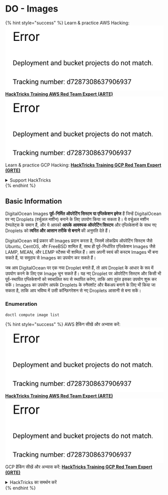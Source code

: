 # DO - Images

{% hint style="success" %}
Learn & practice AWS Hacking:<img src="../../../.gitbook/assets/image (1) (1).png" alt="" data-size="line">[**HackTricks Training AWS Red Team Expert (ARTE)**](https://training.hacktricks.xyz/courses/arte)<img src="../../../.gitbook/assets/image (1) (1).png" alt="" data-size="line">\
Learn & practice GCP Hacking: <img src="../../../.gitbook/assets/image (2).png" alt="" data-size="line">[**HackTricks Training GCP Red Team Expert (GRTE)**<img src="../../../.gitbook/assets/image (2).png" alt="" data-size="line">](https://training.hacktricks.xyz/courses/grte)

<details>

<summary>Support HackTricks</summary>

* Check the [**subscription plans**](https://github.com/sponsors/carlospolop)!
* **Join the** 💬 [**Discord group**](https://discord.gg/hRep4RUj7f) or the [**telegram group**](https://t.me/peass) or **follow** us on **Twitter** 🐦 [**@hacktricks\_live**](https://twitter.com/hacktricks\_live)**.**
* **Share hacking tricks by submitting PRs to the** [**HackTricks**](https://github.com/carlospolop/hacktricks) and [**HackTricks Cloud**](https://github.com/carlospolop/hacktricks-cloud) github repos.

</details>
{% endhint %}

## Basic Information

DigitalOcean Images **पूर्व-निर्मित ऑपरेटिंग सिस्टम या एप्लिकेशन इमेज** हैं जिन्हें DigitalOcean पर नए Droplets (वर्चुअल मशीन) बनाने के लिए उपयोग किया जा सकता है। ये वर्चुअल मशीन टेम्पलेट्स के समान हैं, और ये आपको **आपके आवश्यक ऑपरेटिंग सिस्टम** और एप्लिकेशनों के साथ नए Droplets को **त्वरित और आसान तरीके से बनाने** की अनुमति देते हैं।

DigitalOcean कई प्रकार की Images प्रदान करता है, जिसमें लोकप्रिय ऑपरेटिंग सिस्टम जैसे Ubuntu, CentOS, और FreeBSD शामिल हैं, साथ ही पूर्व-निर्धारित एप्लिकेशन Images जैसे LAMP, MEAN, और LEMP स्टैक्स भी शामिल हैं। आप अपनी स्वयं की कस्टम Images भी बना सकते हैं, या समुदाय से Images का उपयोग कर सकते हैं।

जब आप DigitalOcean पर एक नया Droplet बनाते हैं, तो आप Droplet के आधार के रूप में उपयोग करने के लिए एक Image चुन सकते हैं। यह नए Droplet पर ऑपरेटिंग सिस्टम और किसी भी पूर्व-स्थापित एप्लिकेशनों को स्वचालित रूप से स्थापित करेगा, ताकि आप तुरंत इसका उपयोग शुरू कर सकें। Images का उपयोग आपके Droplets के स्नैपशॉट और बैकअप बनाने के लिए भी किया जा सकता है, ताकि आप भविष्य में उसी कॉन्फ़िगरेशन से नए Droplets आसानी से बना सकें।

### Enumeration
```
doctl compute image list
```
{% hint style="success" %}
AWS हैकिंग सीखें और अभ्यास करें:<img src="../../../.gitbook/assets/image (1) (1).png" alt="" data-size="line">[**HackTricks Training AWS Red Team Expert (ARTE)**](https://training.hacktricks.xyz/courses/arte)<img src="../../../.gitbook/assets/image (1) (1).png" alt="" data-size="line">\
GCP हैकिंग सीखें और अभ्यास करें: <img src="../../../.gitbook/assets/image (2).png" alt="" data-size="line">[**HackTricks Training GCP Red Team Expert (GRTE)**<img src="../../../.gitbook/assets/image (2).png" alt="" data-size="line">](https://training.hacktricks.xyz/courses/grte)

<details>

<summary>HackTricks का समर्थन करें</summary>

* [**सदस्यता योजनाएँ**](https://github.com/sponsors/carlospolop) देखें!
* **हमारे साथ जुड़ें** 💬 [**Discord समूह**](https://discord.gg/hRep4RUj7f) या [**telegram समूह**](https://t.me/peass) या **हमें** **Twitter** 🐦 [**@hacktricks\_live**](https://twitter.com/hacktricks\_live)** पर फॉलो करें।**
* **हैकिंग ट्रिक्स साझा करें और** [**HackTricks**](https://github.com/carlospolop/hacktricks) और [**HackTricks Cloud**](https://github.com/carlospolop/hacktricks-cloud) गिटहब रिपोजिटरी में PR सबमिट करें।

</details>
{% endhint %}
